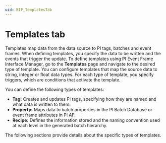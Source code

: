 ```yaml
---
uid: BIF_TemplatesTab
---
```


# Templates tab

<!-- Mark Bishop 6/18/21: Customized for Emerson Syncade -->

Templates map data from the data source to PI tags, batches and event frames. When defining templates, you specify the data to be written and the events that trigger the update. To define templates using PI Event Frame Interface Manager, go to the **Templates** page and navigate to the desired type of template. You can configure templates that map the source data to string, integer or float data types. For each type of template, you specify triggers, which are conditions that activate the template.

You can define the following types of templates:

<!-- Alarm Tag not applicable to Syncade 

* **Alarm tag:** Writes data to a PI tag when the data source raises an alarm.

-->

* **Tag:** Creates and updates PI tags, specifying how they are named and what data is written to them.
* **Property:** Maps data to batch properties in the PI Batch Database or event frame attributes in PI AF.
* **Recipe:** Defines the information stored and the naming convention used at each level in the generated batch hierarchy.

The following sections provide details about the specific types of templates.
